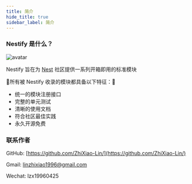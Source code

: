 ```yaml
---
title: 简介
hide_title: true
sidebar_label: 简介
---
```


### Nestify 是什么？

![avatar](/img/logo.svg)

Nestify 旨在为 [Nest](https://www.nestjs.com/) 社区提供一系列开箱即用的标准模块

所有被 Nestify 收录的模块都具备以下特征：
* 统一的模块注册接口
* 完整的单元测试
* 清晰的使用文档
* 符合社区最佳实践
* 永久开源免费

### 联系作者

GitHub: [https://github.com/ZhiXiao-Lin/](https://github.com/ZhiXiao-Lin/) 

Gmail: [linzhixiao1996@gmail.com](mailto://linzhixiao1996@gmail.com) 

Wechat: lzx19960425
